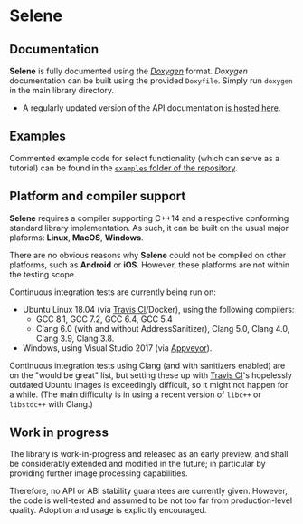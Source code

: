 # Selene

## Documentation

**Selene** is fully documented using the [_Doxygen_](http://www.stack.nl/~dimitri/doxygen/) format.
_Doxygen_ documentation can be built using the provided `Doxyfile`.
Simply run `doxygen` in the main library directory.

* A regularly updated version of the API documentation [is hosted here](https://selene-lib.org/docs/).

## Examples

Commented example code for select functionality (which can serve as a tutorial) can be found in the
[`examples` folder of the repository](../examples).

## Platform and compiler support

**Selene** requires a compiler supporting C++14 and a respective conforming standard library implementation.
As such, it can be built on the usual major plaforms: **Linux**, **MacOS**, **Windows**.

There are no obvious reasons why **Selene** could not be compiled on other platforms, such as **Android** or **iOS**.
However, these platforms are not within the testing scope.

Continuous integration tests are currently being run on:
- Ubuntu Linux 18.04  (via [Travis CI](https://travis-ci.org/)/Docker), using the following compilers:
    - GCC 8.1, GCC 7.2, GCC 6.4, GCC 5.4
    - Clang 6.0 (with and without AddressSanitizer), Clang 5.0, Clang 4.0, Clang 3.9, Clang 3.8.
- Windows, using Visual Studio 2017 (via [Appveyor](https://www.appveyor.com/)).

Continuous integration tests using Clang (and with sanitizers enabled) are on the "would be great" list, but setting
these up with [Travis CI](https://travis-ci.org/)'s hopelessly outdated Ubuntu images is exceedingly difficult, so it might not happen for a
while.
(The main difficulty is in using a recent version of `libc++` or `libstdc++` with Clang.)

## Work in progress

The library is work-in-progress and released as an early preview, and shall be considerably extended and modified in
the future; in particular by providing further image processing capabilities.

Therefore, no API or ABI stability guarantees are currently given.
However, the code is well-tested and assumed to be not too far from production-level quality.
Adoption and usage is explicitly encouraged.
